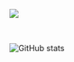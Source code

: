 <a herf="https://velog.io/@jamkris" target="_blank"><img herf="https://velog.io/@jamkris" src="https://img.shields.io/badge/Velog-white?style=plastic&logo=velog"/></a>

<br>

![GitHub stats](https://github-readme-stats.vercel.app/api?username=Jamkris&show_icons=true&theme=radical)
